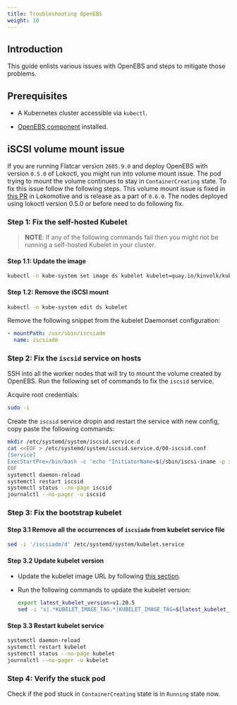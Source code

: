 ```yaml
---
title: Troubleshooting OpenEBS
weight: 10
---
```


## Introduction

This guide enlists various issues with OpenEBS and steps to mitigate those problems.

## Prerequisites

* A Kubernetes cluster accessible via `kubectl`.

* [OpenEBS component](../../configuration-reference/components/openebs-operator) installed.

## iSCSI volume mount issue

If you are running Flatcar version `2605.9.0` and deploy OpenEBS with version `0.5.0` of Lokoctl,
you might run into volume mount issue. The pod trying to mount the volume continues to stay in
`ContainerCreating` state. To fix this issue follow the following steps. This volume mount issue is
fixed in [this PR](https://github.com/kinvolk/lokomotive/pull/1266) in Lokomotive and is release as
a part of `0.6.0`. The nodes deployed using lokoctl version 0.5.0 or before need to do following
fix.

### Step 1: Fix the self-hosted Kubelet

> **NOTE**: If any of the following commands fail then you might not be running a self-hosted
> Kubelet in your cluster.

#### Step 1.1: Update the image

```bash
kubectl -n kube-system set image ds kubelet kubelet=quay.io/kinvolk/kubelet:v1.20.5
```

#### Step 1.2: Remove the iSCSI mount

```bash
kubectl -n kube-system edit ds kubelet
```

Remove the following snippet from the kubelet Daemonset configuration:

```yaml
- mountPath: /usr/sbin/iscsiadm
  name: iscsiadm
```

### Step 2: Fix the `iscsid` service on hosts

SSH into all the worker nodes that will try to mount the volume created by OpenEBS. Run the
following set of commands to fix the `iscsid` service.

Acquire root credentials:

```bash
sudo -i
```

Create the `iscsid` service dropin and restart the service with new config, copy paste the following commands:

```bash
mkdir /etc/systemd/system/iscsid.service.d
cat <<EOF > /etc/systemd/system/iscsid.service.d/00-iscsid.conf
[Service]
ExecStartPre=/bin/bash -c 'echo "InitiatorName=$(/sbin/iscsi-iname -p iqn.2020-01.io.kinvolk:01)" > /etc/iscsi/initiatorname.iscsi'
EOF
systemctl daemon-reload
systemctl restart iscsid
systemctl status --no-page iscsid
journalctl --no-pager -u iscsid
```

### Step 3: Fix the bootstrap kubelet

#### Step 3.1 Remove all the occurrences of `iscsiadm` from kubelet service file

```bash
sed -i '/iscsiadm/d' /etc/systemd/system/kubelet.service
```

#### Step 3.2 Update kubelet version

- Update the kubelet image URL by following [this section](update-bootstrap-kubelet.md#step-31-update-kubelet-image-url).
- Run the following commands to update the kubelet version:

  ```bash
  export latest_kubelet_version=v1.20.5
  sed -i "s|.*KUBELET_IMAGE_TAG.*|KUBELET_IMAGE_TAG=${latest_kubelet_version}|g" /etc/kubernetes/kubelet.env
  ```

#### Step 3.3 Restart kubelet service

```bash
systemctl daemon-reload
systemctl restart kubelet
systemctl status --no-page kubelet
journalctl --no-pager -u kubelet
```

### Step 4: Verify the stuck pod

Check if the pod stuck in `ContainerCreating` state is in `Running` state now.
